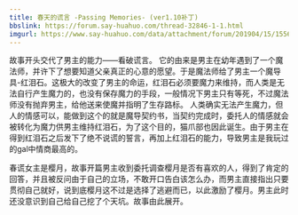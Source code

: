 ```yaml
---
title: 春天的谎言 -Passing Memories- (ver1.10补丁)
bbslink: https://forum.say-huahuo.com/thread-32846-1-1.html
imgurl: https://www.say-huahuo.com/data/attachment/forum/201904/15/155659ri3nc3cnn3c1n3yi.jpg
---
```


故事开头交代了男主的能力——看破谎言。
它的由来是男主在幼年遇到了一个魔法师，并许下了想要知道父亲真正的心意的愿望。于是魔法师给了男主一个魔导具-红泪石。这极大的改变了男主的命运，红泪石必须要魔力来维持，而人类是无法自行产生魔力的，也没有保存魔力的手段，一般情况下男主只有等死，不过魔法师没有抛弃男主，给他送来使魔并指明了生存路标。
人类确实无法产生魔力，但人的情感可以，能做到这个的就是魔导契约书，当契约完成时，委托人的情感就会被转化为魔力供男主维持红泪石，为了这个目的，猫爪部也因此诞生。由于男主在得到红泪石之后发下了绝不说谎的誓言，再加上红泪石的能力，导致男主是我玩过的gal中情商最高的。




春谎女主是樱月，故事开篇男主收到委托调查樱月是否有喜欢的人，得到了肯定的回答，并且被反问由于自己的立场，不敢开口告白该怎么办，而男主直接指出只要贯彻自己就好，说到底樱月这不过是选择了逃避而已，以此激励了樱月。男主此时还没意识到自己给自己挖了个天坑。故事由此展开。<!--more-->
